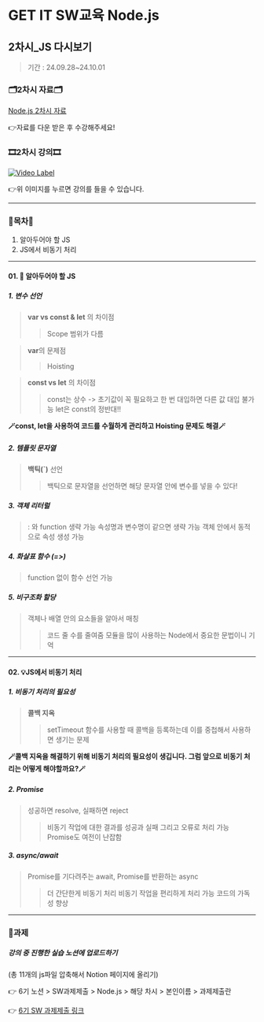 # GET IT SW교육 Node.js
## 2차시_JS 다시보기
> 기간 : 24.09.28~24.10.01

### 🗂️2차시 자료🗂️
[Node.js 2차시 자료](https://github.com/getit-knu/Get-Node.js/blob/main/2%EC%B0%A8%EC%8B%9C/GETIT%205%EA%B8%B0%20SW%20Node%EA%B5%90%EC%9C%A1%202%EC%B0%A8%EC%8B%9C.pdf)

👉자료를 다운 받은 후 수강해주세요!

### 🎞️2차시 강의🎞️
[![Video Label](https://i9.ytimg.com/vi/yXQ-9gMHZJU/mqdefault.jpg?v=67a1926b&sqp=CIiOjb0G&rs=AOn4CLConZzt6Cux5yNW-kD5nBEN5o6IsQ)](https://youtu.be/yXQ-9gMHZJU)

👉위 이미지를 누르면 강의를 들을 수 있습니다.

---

### 🚀목차🚀
1. 알아두어야 할 JS
2. JS에서 비동기 처리

---
#### 01. 🌿 알아두어야 할 JS
##### 1. 변수 선언
   > **var vs const & let** 의 차이점
   >> Scope 범위가 다름

   > **var**의 문제점
   >> Hoisting

   > **const vs let** 의 차이점
   >> const는 상수 -> 초기값이 꼭 필요하고 한 번 대입하면 다른 값 대입 불가능
   >> let은 const의 정반대!!  

   **🪄const, let을 사용하여 코드를 수월하게 관리하고 Hoisting 문제도 해결🪄**

##### 2. 템플릿 문자열
   > **백틱(`)** 선언
   >> 백틱으로 문자열을 선언하면 해당 문자열 안에 변수를 넣을 수 있다!

##### 3. 객체 리터럴
   > : 와 function 생략 가능
   > 속성명과 변수명이 같으면 생략 가능
   > 객체 안에서 동적으로 속성 생성 가능

##### 4. 화살표 함수 (=>)
   > function 없이 함수 선언 가능

##### 5. 비구조화 할당
   > 객체나 배열 안의 요소들을 알아서 매칭
   >> 코드 줄 수를 줄여줌
   >> 모듈을 많이 사용하는 Node에서 중요한 문법이니 기억

---

#### 02. 💡JS에서 비동기 처리
##### 1. 비동기 처리의 필요성
   > **콜백 지옥**
   >> setTimeout 함수를 사용할 때 콜백을 등록하는데 이를 중첩해서 사용하면 생기는 문제

   **🪄콜백 지옥을 해결하기 위해 비동기 처리의 필요성이 생깁니다. 그럼 앞으로 비동기 처리는 어떻게 해야할까요?🪄**

##### 2. Promise
   > 성공하면 resolve, 실패하면 reject
   >> 비동기 작업에 대한 결과를 성공과 실패 그리고 오류로 처리 가능
   >> Promise도 여전이 난잡함

##### 3. async/await
   > Promise를 기다려주는 await, Promise를 반환하는 async
   >> 더 간단한게 비동기 처리
   >> 비동기 작업을 편리하게 처리 가능
   >> 코드의 가독성 향상

---

### 📢과제
##### 강의 중 진행한 실습 노션에 업로드하기
(총 11개의 js파일 압축해서 Notion 페이지에 올리기)

👉 6기 노션 > SW과제제출 > Node.js > 해당 차시 > 본인이름 > 과제제출란

👉 [6기 SW 과제제출 링크](https://www.notion.so/SW-8502eeef321b43e2ad13ece0f626be33)

